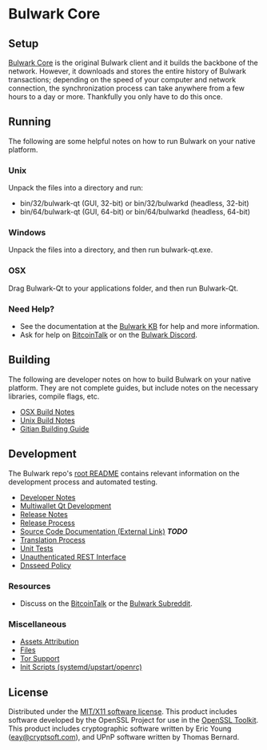 Bulwark Core
=====================

Setup
---------------------
[Bulwark Core](https://www.bulwarkcrypto.com/) is the original Bulwark client and it builds the backbone of the network. However, it downloads and stores the entire history of Bulwark transactions; depending on the speed of your computer and network connection, the synchronization process can take anywhere from a few hours to a day or more. Thankfully you only have to do this once.

Running
---------------------
The following are some helpful notes on how to run Bulwark on your native platform.

### Unix

Unpack the files into a directory and run:

- bin/32/bulwark-qt (GUI, 32-bit) or bin/32/bulwarkd (headless, 32-bit)
- bin/64/bulwark-qt (GUI, 64-bit) or bin/64/bulwarkd (headless, 64-bit)

### Windows

Unpack the files into a directory, and then run bulwark-qt.exe.

### OSX

Drag Bulwark-Qt to your applications folder, and then run Bulwark-Qt.

### Need Help?

* See the documentation at the [Bulwark KB](https://kb.bulwarkcrypto.com)
for help and more information.
* Ask for help on [BitcoinTalk](https://bitcointalk.org/index.php?topic=2499481.0) or on the [Bulwark Discord](https://discord.gg/a7vhegP).

Building
---------------------
The following are developer notes on how to build Bulwark on your native platform. They are not complete guides, but include notes on the necessary libraries, compile flags, etc.

- [OSX Build Notes](build-osx.md)
- [Unix Build Notes](build-unix.md)
- [Gitian Building Guide](gitian-building.md)

Development
---------------------
The Bulwark repo's [root README](https://github.com/bulwark-crypto/Bulwark/blob/master/README.md) contains relevant information on the development process and automated testing.

- [Developer Notes](developer-notes.md)
- [Multiwallet Qt Development](multiwallet-qt.md)
- [Release Notes](release-notes.md)
- [Release Process](release-process.md)
- [Source Code Documentation (External Link)](https://dev.visucore.com/bitcoin/doxygen/) ***TODO***
- [Translation Process](translation_process.md)
- [Unit Tests](unit-tests.md)
- [Unauthenticated REST Interface](REST-interface.md)
- [Dnsseed Policy](dnsseed-policy.md)

### Resources

* Discuss on the [BitcoinTalk](https://bitcointalk.org/index.php?topic=2499481.0) or the [Bulwark Subreddit](http://reddit.com/r/bulwarkcoin).

### Miscellaneous
- [Assets Attribution](assets-attribution.md)
- [Files](files.md)
- [Tor Support](tor.md)
- [Init Scripts (systemd/upstart/openrc)](init.md)

License
---------------------
Distributed under the [MIT/X11 software license](http://www.opensource.org/licenses/mit-license.php).
This product includes software developed by the OpenSSL Project for use in the [OpenSSL Toolkit](https://www.openssl.org/). This product includes
cryptographic software written by Eric Young ([eay@cryptsoft.com](mailto:eay@cryptsoft.com)), and UPnP software written by Thomas Bernard.
